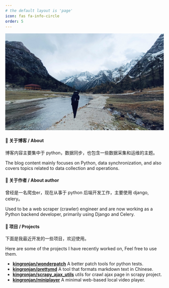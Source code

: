 ```yaml
---
# the default layout is 'page'
icon: fas fa-info-circle
order: 5
---
```


![memory](/assets/images/13c28eb10b1cbc7502f0f59246b546b6.jpg) 

#### 🎈 关于博客 / About

博客内容主要集中于 python，数据同步，也包含一些数据采集和运维的主题。

The blog content mainly focuses on Python, data synchronization, and also covers topics related to data collection and
operations.

#### 🍺 关于作者 / About author

曾经是一名爬虫er，现在从事于 python 后端开发工作，主要使用 django, celery。

Used to be a web scraper (crawler) engineer and are now working as a Python backend developer, primarily using Django
and Celery.

#### 🔧 项目 / Projects

下面是我最近开发的一些项目，欢迎使用。

Here are some of the projects I have recently worked on, Feel free to use them.

- **[kingronjan/wonderpatch](https://github.com/kingronjan/wonderpatch)** A better patch tools for python tests.
- **[kingronjan/prettymd](https://github.com/kingronjan/prettymd)** A tool that formats markdown text in Chinese.
- **[kingronjan/scrapy_ajax_utils](https://github.com/kingronjan/scrapy_ajax_utils)** utils for crawl ajax page in scrapy project.
- **[kingronjan/miniplayer](https://github.com/kingronjan/miniplayer)** A minimal web-based local video player.